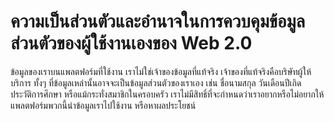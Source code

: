 # ความเป็นส่วนตัวและอำนาจในการควบคุมข้อมูลส่วนตัวของผู้ใช้งานเองของ Web 2.0
ข้อมูลของเราบนแพลตฟอร์มที่ใช้งาน เราไม่ใช่เจ้าของข้อมูลที่แท้จริง เจ้าของที่แท้จริงคือบริษัทผู้ให้บริการ ทั้งๆ ที่ข้อมูลเหล่านั้นอาจจะเป็นข้อมูลส่วนตัวของเราเอง เช่น ชื่อนามสกุล วันเดือนปีเกิด ประวัติการศึกษา หรือแม้กระทั่งสมาชิกในครอบครัว เราไม่มีสิทธิ์ที่จะกำหนดว่าเราอยากหรือไม่อยากให้แพลตฟอร์มพวกนี้นำข้อมูลเราไปใช้งาน หรือหาผลประโยชน์